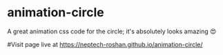 # animation-circle
A great animation css code for the circle; it's absolutely looks amazing 😍

#Visit page live at
https://neptech-roshan.github.io/animation-circle/
